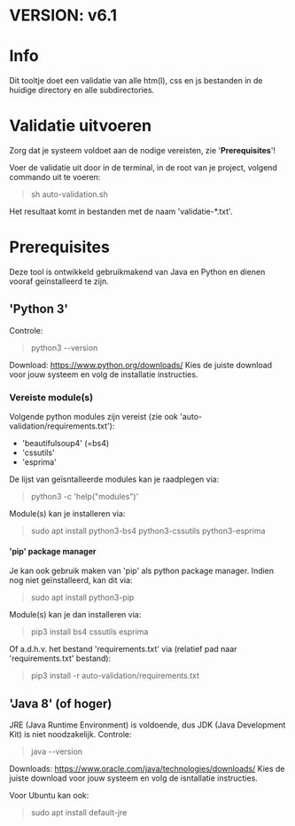 # VERSION: v6.1

# Info
Dit tooltje doet een validatie van alle htm(l), css en js bestanden in de huidige directory en alle subdirectories.

# Validatie uitvoeren
Zorg dat je systeem voldoet aan de nodige vereisten, zie '**Prerequisites**'!

Voer de validatie uit door in de terminal, in de root van je project, volgend commando uit te voeren:
> sh auto-validation.sh

Het resultaat komt in bestanden met de naam 'validatie-*.txt'.

# Prerequisites
Deze tool is ontwikkeld gebruikmakend van Java en Python en dienen vooraf geïnstalleerd te zijn.

## 'Python 3'
Controle:
> python3 --version

Download: https://www.python.org/downloads/
Kies de juiste download voor jouw systeem en volg de installatie instructies.

### Vereiste module(s)
Volgende python modules zijn vereist (zie ook 'auto-validation/requirements.txt'):
* 'beautifulsoup4' (=bs4)
* 'cssutils'
* 'esprima'

De lijst van geïsntalleerde modules kan je raadplegen via:
> python3 -c 'help("modules")'

Module(s) kan je installeren via:
> sudo apt install python3-bs4 python3-cssutils python3-esprima

#### 'pip' package manager
Je kan ook gebruik maken van 'pip' als python package manager.
Indien nog niet geïnstalleerd, kan dit via:
> sudo apt install python3-pip

Module(s) kan je dan installeren via:
> pip3 install bs4 cssutils esprima

Of a.d.h.v. het bestand 'requirements.txt' via (relatief pad naar 'requirements.txt' bestand):
> pip3 install -r auto-validation/requirements.txt

## 'Java 8' (of hoger)
JRE (Java Runtime Environment) is voldoende, dus JDK (Java Development Kit) is niet noodzakelijk. 
Controle:
> java --version

Downloads: https://www.oracle.com/java/technologies/downloads/
Kies de juiste download voor jouw systeem en volg de isntallatie instructies.

Voor Ubuntu kan ook:
> sudo apt install default-jre
